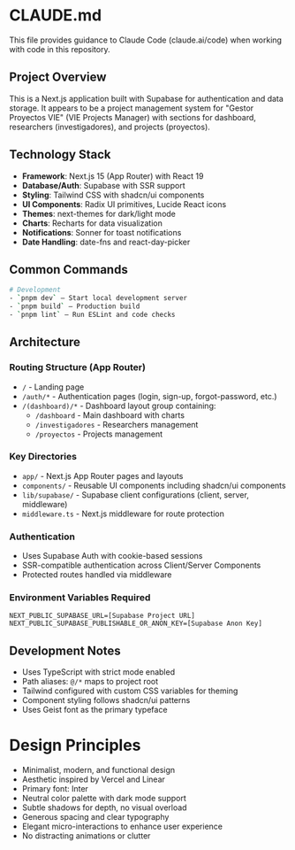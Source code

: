 # CLAUDE.md

This file provides guidance to Claude Code (claude.ai/code) when working with code in this repository.

## Project Overview

This is a Next.js application built with Supabase for authentication and data storage. It appears to be a project management system for "Gestor Proyectos VIE" (VIE Projects Manager) with sections for dashboard, researchers (investigadores), and projects (proyectos).

## Technology Stack

- **Framework**: Next.js 15 (App Router) with React 19
- **Database/Auth**: Supabase with SSR support
- **Styling**: Tailwind CSS with shadcn/ui components
- **UI Components**: Radix UI primitives, Lucide React icons
- **Themes**: next-themes for dark/light mode
- **Charts**: Recharts for data visualization
- **Notifications**: Sonner for toast notifications
- **Date Handling**: date-fns and react-day-picker

## Common Commands

```bash
# Development
- `pnpm dev` — Start local development server
- `pnpm build` — Production build
- `pnpm lint` — Run ESLint and code checks
```

## Architecture

### Routing Structure (App Router)
- `/` - Landing page
- `/auth/*` - Authentication pages (login, sign-up, forgot-password, etc.)
- `/(dashboard)/*` - Dashboard layout group containing:
  - `/dashboard` - Main dashboard with charts
  - `/investigadores` - Researchers management
  - `/proyectos` - Projects management

### Key Directories
- `app/` - Next.js App Router pages and layouts
- `components/` - Reusable UI components including shadcn/ui components
- `lib/supabase/` - Supabase client configurations (client, server, middleware)
- `middleware.ts` - Next.js middleware for route protection

### Authentication
- Uses Supabase Auth with cookie-based sessions
- SSR-compatible authentication across Client/Server Components
- Protected routes handled via middleware

### Environment Variables Required
```
NEXT_PUBLIC_SUPABASE_URL=[Supabase Project URL]
NEXT_PUBLIC_SUPABASE_PUBLISHABLE_OR_ANON_KEY=[Supabase Anon Key]
```

## Development Notes

- Uses TypeScript with strict mode enabled
- Path aliases: `@/*` maps to project root
- Tailwind configured with custom CSS variables for theming
- Component styling follows shadcn/ui patterns
- Uses Geist font as the primary typeface

# Design Principles
- Minimalist, modern, and functional design
- Aesthetic inspired by Vercel and Linear
- Primary font: Inter
- Neutral color palette with dark mode support
- Subtle shadows for depth, no visual overload
- Generous spacing and clear typography
- Elegant micro-interactions to enhance user experience
- No distracting animations or clutter